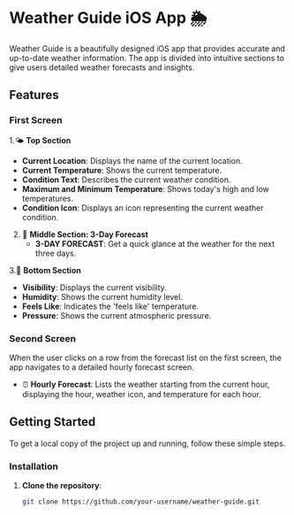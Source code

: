 # Weather Guide iOS App 🌦

Weather Guide is a beautifully designed iOS app that provides accurate and up-to-date weather information. The app is divided into intuitive sections to give users detailed weather forecasts and insights.

## Features

### First Screen

1.🌤 **Top Section**
   - **Current Location**: Displays the name of the current location.
   - **Current Temperature**: Shows the current temperature.
   - **Condition Text**: Describes the current weather condition.
   - **Maximum and Minimum Temperature**: Shows today's high and low temperatures.
   - **Condition Icon**: Displays an icon representing the current weather condition.

2. 📅 **Middle Section: 3-Day Forecast**
    - **3-DAY FORECAST**: Get a quick glance at the weather for the next three days.

3.🌙 **Bottom Section**
   - **Visibility**: Displays the current visibility.
   - **Humidity**: Shows the current humidity level.
   - **Feels Like**: Indicates the 'feels like' temperature.
   - **Pressure**: Shows the current atmospheric pressure.

### Second Screen

When the user clicks on a row from the forecast list on the first screen, the app navigates to a detailed hourly forecast screen.

- ⏰ **Hourly Forecast**: Lists the weather starting from the current hour, displaying the hour, weather icon, and temperature for each hour.

## Getting Started

To get a local copy of the project up and running, follow these simple steps.

### Installation

1. **Clone the repository**:
   ```sh
   git clone https://github.com/your-username/weather-guide.git
